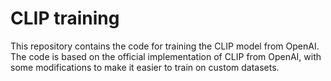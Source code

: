 # CLIP training

This repository contains the code for training the CLIP model from OpenAI. The code is based on the official implementation of CLIP from OpenAI, with some modifications to make it easier to train on custom datasets.